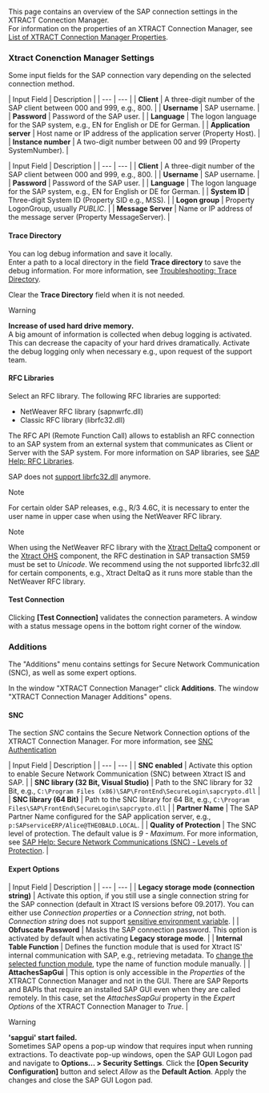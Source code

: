 This page contains an overview of the SAP connection settings in the XTRACT Connection Manager.\
For information on the properties of an XTRACT Connection Manager, see [List of XTRACT Connection Manager Properties](../parameterize-connections/#list-of-xtract-connection-manager-properties).

### Xtract Conenction Manager Settings

Some input fields for the SAP connection vary depending on the selected connection method.

| Input Field | Description | | --- | --- | | **Client** | A three-digit number of the SAP client between 000 and 999, e.g., 800. | | **Username** | SAP username. | | **Password** | Password of the SAP user. | | **Language** | The logon language for the SAP system, e.g., EN for English or DE for German. | | **Application server** | Host name or IP address of the application server (Property Host). | | **Instance number** | A two-digit number between 00 and 99 (Property SystemNumber). |

| Input Field | Description | | --- | --- | | **Client** | A three-digit number of the SAP client between 000 and 999, e.g., 800. | | **Username** | SAP username. | | **Password** | Password of the SAP user. | | **Language** | The logon language for the SAP system, e.g., EN for English or DE for German. | | **System ID** | Three-digit System ID (Property SID e.g., MSS). | | **Logon group** | Property LogonGroup, usually *PUBLIC*. | | **Message Server** | Name or IP address of the message server (Property MessageServer). |

#### Trace Directory

You can log debug information and save it locally.\
Enter a path to a local directory in the field **Trace directory** to save the debug information. For more information, see [Troubleshooting: Trace Directory](https://support.theobald-software.com/helpdesk/KB/View/14455-how-to-activate-tracing-for-xtract-products).

Clear the **Trace Directory** field when it is not needed.

Warning

**Increase of used hard drive memory.**\
A big amount of information is collected when debug logging is activated. This can decrease the capacity of your hard drives dramatically. Activate the debug logging only when necessary e.g., upon request of the support team.

#### RFC Libraries

Select an RFC library. The following RFC libraries are supported:

- NetWeaver RFC library (sapnwrfc.dll)
- Classic RFC library (librfc32.dll)

The RFC API (Remote Function Call) allows to establish an RFC connection to an SAP system from an external system that communicates as Client or Server with the SAP system. For more information on SAP libraries, see [SAP Help: RFC Libraries](https://help.sap.com/saphelp_nwpi71/helpdata/de/45/18e96cd26321a1e10000000a1553f6/frameset.htm).

SAP does not [support librfc32.dll](https://blogs.sap.com/2012/08/15/support-for-classic-rfc-library-ends-march-2016/) anymore.

Note

For certain older SAP releases, e.g., R/3 4.6C, it is necessary to enter the user name in upper case when using the NetWeaver RFC library.

Note

When using the NetWeaver RFC library with the [Xtract DeltaQ](../../deltaq/) component or the [Xtract OHS](../../ohs/) component, the RFC destination in SAP transaction SM59 must be set to *Unicode*. We recommend using the not supported librfc32.dll for certain components, e.g., Xtract DeltaQ as it runs more stable than the NetWeaver RFC library.

#### Test Connection

Clicking **[Test Connection]** validates the connection parameters. A window with a status message opens in the bottom right corner of the window.

### Additions

The "Additions" menu contains settings for Secure Network Communication (SNC), as well as some expert options.

In the window "XTRACT Connection Manager" click **Additions**. The window "XTRACT Connection Manager Additions" opens.

#### SNC

The section *SNC* contains the Secure Network Connection options of the XTRACT Connection Manager. For more information, see [SNC Authentication](../snc-authentication/)

| Input Field | Description | | --- | --- | | **SNC enabled** | Activate this option to enable Secure Network Communication (SNC) between Xtract IS and SAP. | | **SNC library (32 Bit, Visual Studio)** | Path to the SNC library for 32 Bit, e.g., `C:\Program Files (x86)\SAP\FrontEnd\SecureLogin\sapcrypto.dll` | | **SNC library (64 Bit)** | Path to the SNC library for 64 Bit, e.g., `C:\Program Files\SAP\FrontEnd\SecureLogin\sapcrypto.dll` | | **Partner Name** | The SAP Partner Name configured for the SAP application server, e.g., `p:SAPserviceERP/Alice@THEOBALD.LOCAL`. | | **Quality of Protection** | The SNC level of protection. The default value is *9 - Maximum*. For more information, see [SAP Help: Secure Network Communications (SNC) - Levels of Protection](https://help.sap.com/docs/SAP_NETWEAVER_701/6f3e0bea6c4b101484fcf5305b4d624b/e656f466e99a11d1a5b00000e835363f.html?version=7.01.22#levels-of-protection). |

#### Expert Options

| Input Field | Description | | --- | --- | | **Legacy storage mode (connection string)** | Activate this option, if you still use a single connection string for the SAP connection (default in Xtract IS versions before 09.2017). You can either use *Connection properties* or a *Connection string*, not both. *Connection string* does not support [sensitive environment variable](../parameterize-connections/#sensitive-environment-variables-in-ssisdb-catalog). | | **Obfuscate Password** | Masks the SAP connection password. This option is activated by default when activating **Legacy storage mode**. | | **Internal Table Function** | Defines the function module that is used for Xtract IS' internal communication with SAP, e.g., retrieving metadata. To [change the selected function module](../../setup-in-sap/custom-function-module-for-table-extraction/), type the name of function module manually. | | **AttachesSapGui** | This option is only accessible in the *Properties* of the XTRACT Connection Manager and not in the GUI. There are SAP Reports and BAPIs that require an installed SAP GUI even when they are called remotely. In this case, set the *AttachesSapGui* property in the *Expert Options* of the XTRACT Connection Manager to *True*. |

Warning

**'sapgui' start failed.**\
Sometimes SAP opens a pop-up window that requires input when running extractions. To deactivate pop-up windows, open the SAP GUI Logon pad and navigate to **Options... > Security Settings**. Click the **[Open Security Configuration]** button and select *Allow* as the **Default Action**. Apply the changes and close the SAP GUI Logon pad.
